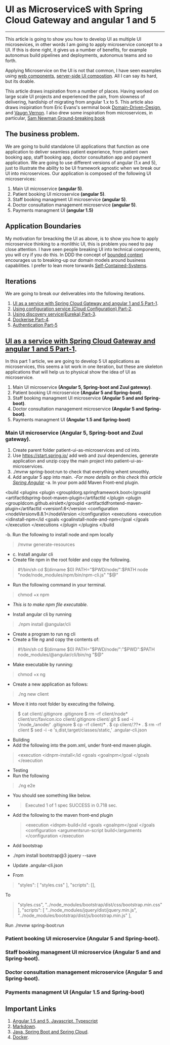 # UI as MicroserviceS with Spring Cloud Gateway and angular 1 and 5
---
This article is going to show you how to develop UI as multiple UI microsevices, in other words I am going to apply microservice concept to a UI. If this is done right, it gives us a number of benefits, for example autonomus build pipelines and deployments, autonomus teams and so forth. 

Applying Microservice on the UI is not that common, I have seen examples using [web components](http://bit.ly/web-components-ui-composition), [server-side UI compostion](http://bit.ly/composite-UI-based-microservice). All I can say its hard, but its doable.    

This article draws inspiration from a number of places. Having worked on large scale UI projects and experienced the pain, from slowness of delivering, hardiship of migrating from angular 1.x to 5. This article also draws insipiration from Eric Evans's serminal book [Domain-Driven-Design](http://bit.ly/ddd-eric-evans), and [Vaugn Vernon](http://bit.ly/ddd-vv). I also drew some inspiration from microservices, in particular, [Sam Newman Ground-breaking book](http://bit.ly/microservices-sm) 

## The business problem.
We are going to build standalone UI applications that function as one application to deliver seamless patient experience, from patient own booking app, staff booking app, doctor consultation app and payment application. We are going to use different versions of angular (1.x and 5), just to illustrate the ability to be UI framework agnostic when we break our UI into microservices. Our application is composed of the following UI microservices:
1. Main UI microservice **(angular 5)**.
2. Patient booking UI microservice **(angular 5)**.
3. Staff booking managment UI microservice **(angular 5)**.
4. Doctor consultation management microservice **(angular 5)**.
5. Payments managment UI **(angular 1.5)**

## Application Boundaries
My motivation for breacking the UI as above, is to show you how to apply microservice thinking to a monlithic UI, this is problem you need to pay close attention. I have seen people breaking UI into technical components, you will cry if you do this. In DDD the concept of [bounded context](http://bit.ly/bounded-context) encourages us to breaking-up our domain models around business capabilities. I prefer to lean more torwards [Self-Contained-Systems](http://bit.ly/2JcwAtm). 

## Iterations
We are going to break our deliverables into the following iterations.

1. [UI as a service with Spring Cloud Gateway and angular 1 and 5 Part-1](#link1).
2. [Using configuration service (Cloud Configuration) Part-2](#link2).
3. [Using discovery service(Eureka) Part-3]((#link3)).
4. [Dockerise Part-4](#link4).
5. [Authentication Part-5](#link5)

## [UI as a service with Spring Cloud Gateway and angular 1 and 5 Part-1](#link1).
In this part 1 article, we are going to develop 5 UI applications as microservices, this seems a lot work in one iteration, but these are skeleton applications that will help us to physical show the idea of UI as microservice. 

1. Main UI microservice **(Angular 5, Spring-boot and Zuul gateway)**.
2. Patient booking UI microservice **(Angular 5 and Spring-boot)**.
3. Staff booking managment UI microservice **(Angular 5 and and Spring-boot)**.
4. Doctor consultation management microservice **(Angular 5 and Spring-boot)**.
5. Payments managment UI **(Angular 1.5 and Spring-boot)**

### Main UI microservice **(Angular 5, Spring-boot and Zuul gateway)**.
1. Create parent folder patient-ui-as-microservices and cd into.
2. Use https://start.spring.io/ add web and zuul dependencies, generate application and unzip copy the main project into patient-ui-as-microservices.
3. ./mvnw spring-boot:run to check that everything whent smoothly.
4. Add angular 5 app into main. 
-_For more details on this check this article [Spring Angular](http://bit.ly/angular5-spring-boot)_
-a. In your pom add Maven Front-end plugin.

<build
    <plugins
        <plugin
            <groupIdorg.springframework.boot</groupId
            <artifactIdspring-boot-maven-plugin</artifactId
        </plugin
        <plugin
            <groupIdcom.github.eirslett</groupId
            <artifactIdfrontend-maven-plugin</artifactId
            <version1.6</version
            <configuration
                <nodeVersionv8.8.1</nodeVersion
            </configuration
            <executions
                <execution
                    <idinstall-npm</id
                    <goals
                        <goalinstall-node-and-npm</goal
                    </goals
                </execution
            </executions
        </plugin
    </plugins
</build




-b. Run the following to install node and npm locally
> /mvnw generate-resources

- c. Install angular cli
- Create file npm in the root folder and copy the following.

> #!/bin/sh
> cd $(dirname $0)
> PATH="$PWD/node/":$PATH
> node "node/node_modules/npm/bin/npm-cli.js" "$@"

- Run the following command in your terminal.
> chmod +x npm

- _This is to make npm file executable._


- Install angular cli by running

> ./npm install @angular/cli

- Create a program to run ng cli
- Create a file _ng_ and copy the contents of:

> #!/bin/sh
cd $(dirname $0)
PATH="$PWD/node/":"$PWD":$PATH
node_modules/@angular/cli/bin/ng "$@"

- Make executable by running:
 > chmod +x ng

- Create a new application as follows:
 > ./ng new client

- Move it into root folder by executing the follwing.

> $ cat client/.gitignore  .gitignore
$ rm -rf client/node* client/src/favicon.ico client/.gitignore client/.git
$ sed -i '/node_/anode/' .gitignore
$ cp -rf client/* .
$ cp client/.??* .
$ rm -rf client
$ sed -i -e 's,dist,target/classes/static,' .angular-cli.json

- Building
- Add the following into the pom.xml, under front-end maven plugin.

> <execution
    <idnpm-install</id
    <goals
        <goalnpm</goal
    </goals
</execution

- Testing
- Run the following

 > ./ng e2e

- You should see something like below.

- > Executed 1 of 1 spec SUCCESS in 0.718 sec.

- Add the following to the maven front-end plugin
   
   > <execution
        <idnpm-build</id
        <goals
            <goalnpm</goal
        </goals
        <configuration
            <argumentsrun-script build</arguments
        </configuration
    </execution

- Add bootstrap
- ./npm install bootstrap@3 jquery --save

- Update .angular-cli.json

- From

> "styles": [
    "styles.css"
  ],
  "scripts": [],
  
  To
  > "styles.css",
    "../node_modules/bootstrap/dist/css/bootstrap.min.css"
  ],
  "scripts": [
    "../node_modules/jquery/dist/jquery.min.js",
    "../node_modules/bootstrap/dist/js/bootstrap.min.js"
  ],

Run 
./mvnw spring-boot:run


### Patient booking UI microservice **(Angular 5 and Spring-boot)**.
### Staff booking managment UI microservice **(Angular 5 and and Spring-boot)**.
### Doctor consultation management microservice **(Angular 5 and Spring-boot)**.
### Payments managment UI **(Angular 1.5 and Spring-boot)**

 
## Important Links
1. [Angular 1.5 and 5, Javascript, Typescript](https://link1.com)
2. [Markdown](https://link2.com).
3. [Java, Spring Boot and Spring Cloud](https://link3.com).
4. [Docker](https://link4.com).
